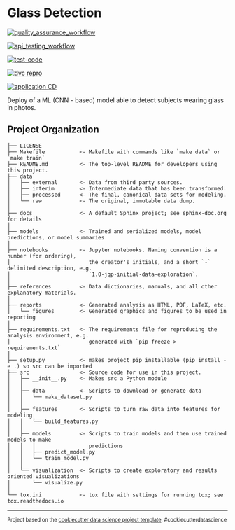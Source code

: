 Glass Detection
==============================

[![quality_assurance_workflow](https://github.com/se4ai2223-uniba/glassDetection/actions/workflows/QA.yml/badge.svg)](https://github.com/se4ai2223-uniba/glassDetection/actions/workflows/QA.yml)

[![api_testing_workflow](https://github.com/se4ai2223-uniba/glassDetection/actions/workflows/api-test.yaml/badge.svg)](https://github.com/se4ai2223-uniba/glassDetection/actions/workflows/api-test.yaml)

[![test-code](https://github.com/se4ai2223-uniba/glassDetection/actions/workflows/test_code.yml/badge.svg)](https://github.com/se4ai2223-uniba/glassDetection/actions/workflows/test_code.yml)

[![dvc repro](https://github.com/se4ai2223-uniba/glassDetection/actions/workflows/dvc_repro.yml/badge.svg)](https://github.com/se4ai2223-uniba/glassDetection/actions/workflows/dvc_repro.yml)

[![application CD](https://github.com/se4ai2223-uniba/glassDetection/actions/workflows/container_upload_AWS.yml/badge.svg)](https://github.com/se4ai2223-uniba/glassDetection/actions/workflows/container_upload_AWS.yml)


Deploy of a ML (CNN - based) model able to detect subjects wearing glass in photos.

Project Organization
------------

    ├── LICENSE
    ├── Makefile           <- Makefile with commands like `make data` or `make train`
    ├── README.md          <- The top-level README for developers using this project.
    ├── data
    │   ├── external       <- Data from third party sources.
    │   ├── interim        <- Intermediate data that has been transformed.
    │   ├── processed      <- The final, canonical data sets for modeling.
    │   └── raw            <- The original, immutable data dump.
    │
    ├── docs               <- A default Sphinx project; see sphinx-doc.org for details
    │
    ├── models             <- Trained and serialized models, model predictions, or model summaries
    │
    ├── notebooks          <- Jupyter notebooks. Naming convention is a number (for ordering),
    │                         the creator's initials, and a short `-` delimited description, e.g.
    │                         `1.0-jqp-initial-data-exploration`.
    │
    ├── references         <- Data dictionaries, manuals, and all other explanatory materials.
    │
    ├── reports            <- Generated analysis as HTML, PDF, LaTeX, etc.
    │   └── figures        <- Generated graphics and figures to be used in reporting
    │
    ├── requirements.txt   <- The requirements file for reproducing the analysis environment, e.g.
    │                         generated with `pip freeze > requirements.txt`
    │
    ├── setup.py           <- makes project pip installable (pip install -e .) so src can be imported
    ├── src                <- Source code for use in this project.
    │   ├── __init__.py    <- Makes src a Python module
    │   │
    │   ├── data           <- Scripts to download or generate data
    │   │   └── make_dataset.py
    │   │
    │   ├── features       <- Scripts to turn raw data into features for modeling
    │   │   └── build_features.py
    │   │
    │   ├── models         <- Scripts to train models and then use trained models to make
    │   │   │                 predictions
    │   │   ├── predict_model.py
    │   │   └── train_model.py
    │   │
    │   └── visualization  <- Scripts to create exploratory and results oriented visualizations
    │       └── visualize.py
    │
    └── tox.ini            <- tox file with settings for running tox; see tox.readthedocs.io


--------

<p><small>Project based on the <a target="_blank" href="https://drivendata.github.io/cookiecutter-data-science/">cookiecutter data science project template</a>. #cookiecutterdatascience</small></p>
